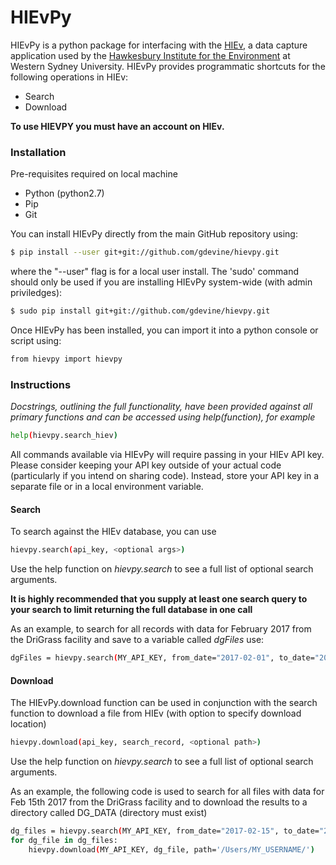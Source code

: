 # HIEvPy
HIEvPy is a python package for interfacing with the [HIEv](https://hiev.westernsydney.edu.au), a data capture application used by the [Hawkesbury Institute for the Environment](https://www.westernsydney.edu.au/hie) at Western Sydney University. HIEvPy provides programmatic shortcuts for the following operations in HIEv:
- Search
- Download


**To use HIEVPY you must have an account on HIEv.**
### Installation
Pre-requisites required on local machine
- Python (python2.7)
- Pip
- Git

You can install HIEvPy directly from the main GitHub repository using:
```sh
$ pip install --user git+git://github.com/gdevine/hievpy.git
```
where the "--user" flag is for a local user install. 
The 'sudo' command should only be used if you are installing HIEvPy system-wide (with admin priviledges):
```sh
$ sudo pip install git+git://github.com/gdevine/hievpy.git
```

Once HIEvPy has been installed, you can import it into a python console or script using:
```sh
from hievpy import hievpy
```


### Instructions

*Docstrings, outlining the full functionality, have been provided against all primary functions and can be accessed using help(function), for example*
```sh
help(hievpy.search_hiev)
```


All commands available via HIEvPy will require passing in your HIEv API key. Please consider keeping your API key outside of your actual
code (particularly if you intend on sharing code). Instead, store your API key in a separate file or in a local environment variable.


#### Search
To search against the HIEv database, you can use
```sh
hievpy.search(api_key, <optional args>)
```

Use the help function on *hievpy.search* to see a full list of optional search arguments.

**It is highly recommended that you supply at least one search query to your search to limit returning the full database in one call**

As an example, to search for all records with data for February 2017 from the DriGrass facility and save to a variable called *dgFiles* use:
```sh
dgFiles = hievpy.search(MY_API_KEY, from_date="2017-02-01", to_date="2017-02-28", facilities = ['14'])
```


#### Download
The HIEvPy.download function can be used in conjunction with the search function to download a file from HIEv (with option to specify download location)  
```sh
hievpy.download(api_key, search_record, <optional path>)
```

Use the help function on *hievpy.search* to see a full list of optional search arguments.

As an example, the following code is used to search for all files with data for Feb 15th 2017 from the DriGrass facility and to download the results to a directory called DG_DATA (directory must exist) 
```sh
dg_files = hievpy.search(MY_API_KEY, from_date="2017-02-15", to_date="2017-02-15", facilities = ['14'])
for dg_file in dg_files:
    hievpy.download(MY_API_KEY, dg_file, path='/Users/MY_USERNAME/')
```


